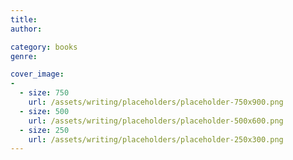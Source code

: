 ```yaml
---
title: 
author: 

category: books
genre: 

cover_image:
-
  - size: 750
    url: /assets/writing/placeholders/placeholder-750x900.png
  - size: 500
    url: /assets/writing/placeholders/placeholder-500x600.png
  - size: 250
    url: /assets/writing/placeholders/placeholder-250x300.png
---
```


